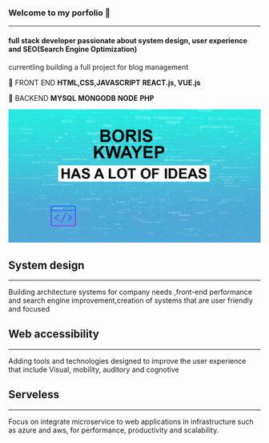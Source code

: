 ### Welcome to my porfolio 👋
-----------------------------
#### full stack  developer passionate about system design, user experience and SEO(Search Engine Optimization)
currentling building a full project for blog management

:rocket: FRONT END **HTML,CSS,JAVASCRIPT** **REACT.js, VUE.js**

:notebook: BACKEND **MYSQL** **MONGODB** **NODE** **PHP**

![](design.png)

## System design
---------------------
Building architecture systems for company needs ,front-end performance
                    and search engine improvement,creation of systems that are user friendly and focused


## Web accessibility
---------------------
Adding tools and technologies designed to improve the user experience
                    that include Visual, mobility, auditory and cognotive 


## Serveless
---------------------

Focus on  integrate microservice to  web applications in infrastructure such as azure and aws,
                    for  performance, productivity and scalability.
